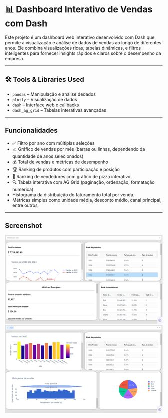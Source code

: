 # 📊 Dashboard Interativo de Vendas com Dash

Este projeto é um dashboard web interativo desenvolvido com Dash que permite a visualização e análise de dados de vendas ao longo de diferentes anos. Ele combina visualizações ricas, tabelas dinâmicas, e filtros inteligentes para fornecer insights rápidos e claros sobre o desempenho da empresa.

---

## 🛠️ Tools & Libraries Used
- `pandas` – Manipulação e analise dedados
- `plotly` – Visualização de dados
- `dash` – 	Interface web e callbacks
- `dash_ag_grid` – Tabelas interativas avançadas

---

## Funcionalidades
- ✅ Filtro por ano com múltiplas seleções
- 📈 Gráfico de vendas por mês (barras ou linhas, dependendo da quantidade de anos selecionados)
- 💰 Total de vendas e métricas de desempenho
- 🏆 Ranking de produtos com participação e posição
- 👤 Ranking de vendedores com gráfico de pizza interativo
- 🔍 Tabela interativa com AG Grid (paginação, ordenação, formatação numérica)
- Histograma da distribuição do faturamento total por venda.
- Métricas simples como unidade média, desconto médio, canal principal, entre outros

---

## Screenshot

![Interface básica](./screenshots/graphs1.png)
![Graficos wow](./screenshots/graphs2.png)